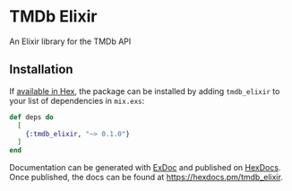 # TMDb Elixir

An Elixir library for the TMDb API 

## Installation

If [available in Hex](https://hex.pm/docs/publish), the package can be installed
by adding `tmdb_elixir` to your list of dependencies in `mix.exs`:

```elixir
def deps do
  [
    {:tmdb_elixir, "~> 0.1.0"}
  ]
end
```

Documentation can be generated with [ExDoc](https://github.com/elixir-lang/ex_doc)
and published on [HexDocs](https://hexdocs.pm). Once published, the docs can
be found at <https://hexdocs.pm/tmdb_elixir>.

